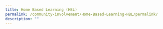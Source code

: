 ```yaml
---
title: Home Based Learning (HBL)
permalink: /community-involvement/Home-Based-Learning-HBL/permalink/
description: ""
---
```

